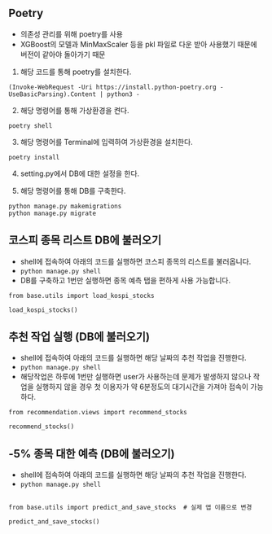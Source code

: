 
## Poetry
- 의존성 관리를 위해 poetry를 사용
- XGBoost의 모델과 MinMaxScaler 등을 pkl 파일로 다운 받아 사용했기 때문에 버전이 같아야 돌아가기 때문

1. 해당 코드를 통해 poetry를 설치한다.
```poetry module install
(Invoke-WebRequest -Uri https://install.python-poetry.org -UseBasicParsing).Content | python3 -
```

2. 해당 명령어를 통해 가상환경을 켠다.
```shell
poetry shell
```

3. 해당 명령어를 Terminal에 입력하여 가상환경을 설치한다.
```commandline
poetry install
```

4. setting.py에서 DB에 대한 설정을 한다.

5. 해당 명령어를 통해 DB를 구축한다.
```commandline
python manage.py makemigrations
python manage.py migrate
```

## 코스피 종목 리스트 DB에 불러오기
- shell에 접속하여 아래의 코드를 실행하면 코스피 종목의 리스트를 불러옵니다.
- `python manage.py shell`
- DB를 구축하고 1번만 실행하면 종목 예측 탭을 편하게 사용 가능합니다.
```commandline
from base.utils import load_kospi_stocks  

load_kospi_stocks()
```

## 추천 작업 실행 (DB에 불러오기)
- shell에 접속하여 아래의 코드를 실행하면 해당 날짜의 추천 작업을 진행한다.
- `python manage.py shell`
- 해당작업은 하루에 1번만 실행하면 user가 사용하는데 문제가 발생하지 않으나 작업을 실행하지 않을 경우 첫 이용자가 약 6분정도의 대기시간을 가져야 접속이 가능하다.
```commandline
from recommendation.views import recommend_stocks

recommend_stocks()
```


## -5% 종목 대한 예측 (DB에 불러오기)
- shell에 접속하여 아래의 코드를 실행하면 해당 날짜의 추천 작업을 진행한다.
- `python manage.py shell`
```commandline

from base.utils import predict_and_save_stocks  # 실제 앱 이름으로 변경

predict_and_save_stocks()
```